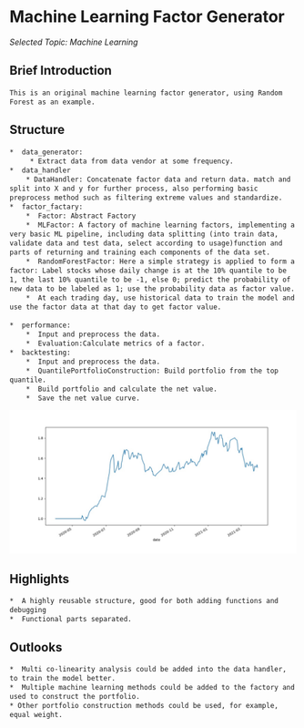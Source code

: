 # Machine Learning Factor Generator

*Selected Topic: Machine Learning*

## Brief Introduction

	This is an original machine learning factor generator, using Random Forest as an example.
	
## Structure
	*  data_generator:
		 * Extract data from data vendor at some frequency.
	*  data_handler
		* DataHandler: Concatenate factor data and return data. match and split into X and y for further process, also performing basic preprocess method such as filtering extreme values and standardize.
	*  factor_factary:
		*  Factor: Abstract Factory
		*  MLFactor: A factory of machine learning factors, implementing a very basic ML pipeline, including data splitting (into train data, validate data and test data, select according to usage)function and parts of returning and training each components of the data set.
		*  RandomForestFactor: Here a simple strategy is applied to form a factor: Label stocks whose daily change is at the 10% quantile to be 1, the last 10% quantile to be -1, else 0; predict the probability of new data to be labeled as 1; use the probability data as factor value.
		*  At each trading day, use historical data to train the model and use the factor data at that day to get factor value.
	
	*  performance:
		*  Input and preprocess the data.
		*  Evaluation:Calculate metrics of a factor.
	*  backtesting: 
		*  Input and preprocess the data.
		*  QuantilePortfolioConstruction: Build portfolio from the top quantile.
		*  Build portfolio and calculate the net value.
		*  Save the net value curve.
![net_value](net_value.jpg)
		
		


## Highlights
	*  A highly reusable structure, good for both adding functions and debugging
	*  Functional parts separated.


## Outlooks
	*  Multi co-linearity analysis could be added into the data handler, to train the model better.
	*  Multiple machine learning methods could be added to the factory and used to construct the portfolio.
	* Other portfolio construction methods could be used, for example, equal weight.

